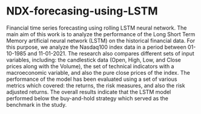# NDX-forecasing-using-LSTM
Financial time series forecasting using rolling LSTM neural network.
The main aim of this work is to analyze the performance of the Long Short Term Memory
artificial neural network (LSTM) on the historical financial data. For this purpose, we analyze
the Nasdaq100 index data in a period between 01-10-1985 and 11-01-2021. The research also
compares different sets of input variables, including: the candlestick data (Open, High, Low, and
Close prices along with the Volume), the set of technical indicators with a macroeconomic variable,
and also the pure close prices of the index. The performance of the model has been evaluated using
a set of various metrics which covered: the returns, the risk measures, and also the risk adjusted
returns. The overall results indicate that the LSTM model performed below the buy-and-hold
strategy which served as the benchmark in the study.
